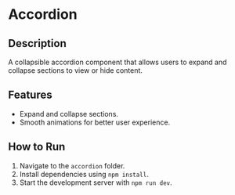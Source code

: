 # Accordion

## Description
A collapsible accordion component that allows users to expand and collapse sections to view or hide content.

## Features
- Expand and collapse sections.
- Smooth animations for better user experience.

## How to Run
1. Navigate to the `accordion` folder.
2. Install dependencies using `npm install`.
3. Start the development server with `npm run dev`.
